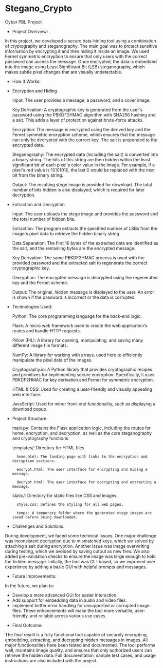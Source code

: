 # Stegano_Crypto
Cyber PBL Project

- Project Overview:

In this project, we developed a secure data-hiding tool using a combination of cryptography and steganography. The main goal was to protect sensitive information by encrypting it and then hiding it inside an image. We used Fernet symmetric encryption to ensure that only users with the correct password can access the message. Once encrypted, the data is embedded into the image using Least Significant Bit (LSB) steganography, which makes subtle pixel changes that are visually undetectable.

- How It Works:

- Encryption and Hiding

    Input: The user provides a message, a password, and a cover image.

    Key Derivation: A cryptographic key is generated from the user's password using the PBKDF2HMAC algorithm with SHA256 hashing and a salt. This adds a layer of protection against brute-force attacks.

    Encryption: The message is encrypted using the derived key and the Fernet symmetric encryption scheme, which ensures that the message can only be decrypted with the correct key. The salt is prepended to the encrypted data.

    Steganography: The encrypted data (including the salt) is converted into a binary string. The bits of this string are then hidden within the least significant bit of each pixel's color value in the image. For example, if a pixel's red value is 10101010, the last 0 would be replaced with the next bit from the binary string.

    Output: The resulting stego image is provided for download. The total number of bits hidden is also displayed, which is required for later decryption.

- Extraction and Decryption

    Input: The user uploads the stego image and provides the password and the total number of hidden bits.

    Extraction: The program extracts the specified number of LSBs from the image's pixel data to retrieve the hidden binary string.

    Data Separation: The first 16 bytes of the extracted data are identified as the salt, and the remaining bytes are the encrypted message.

    Key Derivation: The same PBKDF2HMAC process is used with the provided password and the extracted salt to regenerate the correct cryptographic key.

    Decryption: The encrypted message is decrypted using the regenerated key and the Fernet scheme.

    Output: The original, hidden message is displayed to the user. An error is shown if the password is incorrect or the data is corrupted.

- Technologies Used:

    Python: The core programming language for the back-end logic.

    Flask: A micro web framework used to create the web application's routes and handle HTTP requests.

    Pillow (PIL): A library for opening, manipulating, and saving many different image file formats.

    NumPy: A library for working with arrays, used here to efficiently manipulate the pixel data of the images.

    Cryptography.io: A Python library that provides cryptographic recipes and primitives for implementing secure encryption. Specifically, it uses PBKDF2HMAC for key derivation and Fernet for symmetric encryption.

    HTML & CSS: Used for creating a user-friendly and visually appealing web interface.

    JavaScript: Used for minor front-end functionality, such as displaying a download popup.

- Project Structure:

    main.py: Contains the Flask application logic, including the routes for home, encryption, and decryption, as well as the core steganography and cryptography functions.

    templates/: Directory for HTML files.

        home.html: The landing page with links to the encryption and decryption sections.

        encrypt.html: The user interface for encrypting and hiding a message.

        decrypt.html: The user interface for decrypting and extracting a message.

    static/: Directory for static files like CSS and images.

        style.css: Defines the styling for all web pages.

        temp/: A temporary folder where the generated stego images are saved before being downloaded.


- Challenges and Solutions:

During development, we faced some technical issues. One major challenge was inconsistent decryption due to mismatched keys, which we solved by attaching a salt during encryption. Another issue was image overwriting during testing, which we avoided by saving output as new files. We also added pre-validation checks to ensure the image was large enough to hold the hidden message. Initially, the tool was CLI-based, so we improved user experience by adding a basic GUI with helpful prompts and messages.


- Future Improvements:

In the future, we plan to:
* Develop a more advanced GUI for easier interaction.
* Add support for embedding data in audio and video files.
* Implement better error handling for unsupported or corrupted image files.
These enhancements will make the tool more versatile, user-friendly, and reliable across various use cases.


- Final Outcome: 

The final result is a fully functional tool capable of securely encrypting, embedding, extracting, and decrypting hidden messages in images. All major functionalities have been tested and documented. The tool performs well, maintains image quality, and ensures that only authorized users can retrieve the hidden data. Full documentation, sample test cases, and usage instructions are also included with the project.


